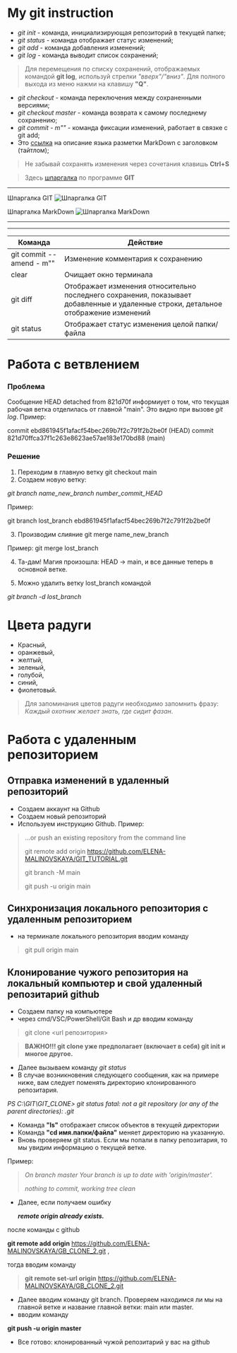 # My git instruction

* *git init*   - команда, инициализирующая репозиторий в текущей папке;
* *git status* - команда отображает статус изменений;
* *git add* - команда добавления изменений;
* *git log* - команда выводит список сохранений;
>Для перемещения по списку сохранений, отображаемых командой **git log**, используй стрелки *"вверх"/"вниз"*. Для полного выхода из меню нажми на клавишу **"Q"**.

* *git checkout* - команда переключения между сохраненными версиями;
* *git checkout master* - команда возврата к самому последнему сохранению;
* *git commit - m""* - команда фиксации изменений, работает в связке с git add;
* Это [ссылка](https://texterra.ru/blog/ischerpyvayushchaya-shpargalka-po-sintaksisu-razmetki-markdown-na-zametku-avtoram-veb-razrabotchikam.html "с заголовком") на описание языка разметки MarkDown с заголовком (тайтлом);
> Не забывай сохранять изменения через сочетания клавишь **Ctrl+S**

>Здесь [шпаргалка](
https://training.github.com/downloads/ru/github-git-cheat-sheet/) по программе **GIT**
___

Шпаргалка GIT
![Шпаргалка GIT](ShpargalkaGIT.jpg)

Шпаргалка MarkDown
![Шпаргалка MarkDown](ShpargalkaMarkDown.jpg)
___
___

| Команда | Действие 
|---------| ---------|
| git commit --amend - m""| Изменение комментария к сохранению |
|clear| Очищает окно терминала|
|git diff| Отображает изменения относительно последнего сохранения, показывает добавленные и удаленные строки, детальное отображение изменений
|git status| Отображает статус изменения целой папки/файла|


# Работа с ветвлением 
### **Проблема**
 Сообщение HEAD detached from 821d70f информиует о том, что текущая рабочая ветка отделилась от главной "main". Это видно при вызове *git log*.
Пример: 

commit ebd861945f1afacf54bec269b7f2c791f2b2be0f (HEAD)
commit 821d70ffca37f1c263e8623ae57ae183e170bd88 (main)

### **Решение**
1. Переходим в главную ветку git checkout main
2. Создаем новую ветку:

*git branch name_new_branch number_commit_HEAD*

Пример: 

git branch lost_branch ebd861945f1afacf54bec269b7f2c791f2b2be0f

3. Производим слияние git merge name_new_branch

Пример: git merge lost_branch

4. Та-дам! Магия произошла: HEAD -> main, и все данные теперь в основной ветке.

5. Можно удалить ветку lost_branch командой

 *git branch -d lost_branch*

 # Цвета радуги
 * Красный,
 * оранжевый,
 * желтый,
 * зеленый,
 * голубой,
 * синий,
 * фиолетовый.
 
 >Для запоминания цветов радуги необходимо запомнить фразу:  
 >*Каждый
 охотник
 желает
 знать,
 где
 сидит
 фазан*.
 
 # Работа с удаленным репозиторием
 ## Отправка изменений в удаленный репозиторий

* Создаем аккаунт на Github
* Создаем новый репозиторий
* Используем инструкцию Github. Пример: 
> …or push an existing repository from the command line
>
>git remote add origin https://github.com/ELENA-MALINOVSKAYA/GIT_TUTORIAL.git
>
>git branch -M main
>
>git push -u origin main

## Синхронизация локального репозитория с удаленным репозиторием

* на терминале локального репозитория вводим команду

>git pull origin main

## Клонирование чужого репозитория на локальный компьютер и свой удаленный репозитарий github

* Создаем папку на компьютере
* через cmd/VSC/PowerShell/Git Bash и др вводим команду

> git clone <url репозитория>

>**ВАЖНО!!! git clone уже предполагает (включает в себя) git init и многое другое.** 

* Далее вызываем команду *git status*
* В случае возникновения следующего сообщения, как на примере ниже, вам следует поменять директорию клонированного репозитария.

*PS C:\GIT\GIT_CLONE> git status
fatal: not a git repository (or any of the parent directories): .git*

* Команда **"ls"** отображает список объектов в текущей директории
* Команда **"cd имя.папки/файла"** меняет директорию на указанную.
* Вновь проверяем git status. Если мы попали в папку репозитария, то мы увидим информацию о текущей ветке.

Пример:

>*On branch master
Your branch is up to date with 'origin/master'.*
>
>*nothing to commit, working tree clean*

* Далее, если получаем  ошибку 

  __*remote origin already exists.*__ 

после команды с github 

**git remote add origin** https://github.com/ELENA-MALINOVSKAYA/GB_CLONE_2.git  ,

тогда вводим команду 

>**git remote set-url origin** https://github.com/ELENA-MALINOVSKAYA/GB_CLONE_2.git

* Далее вводим команду git branch. Проверяем находимся ли мы на главной ветке и название  главной ветки: main или master.
* вводим команду 

**git push -u origin master**
* Все готово: клонированный чужой репозитарий у вас на github

